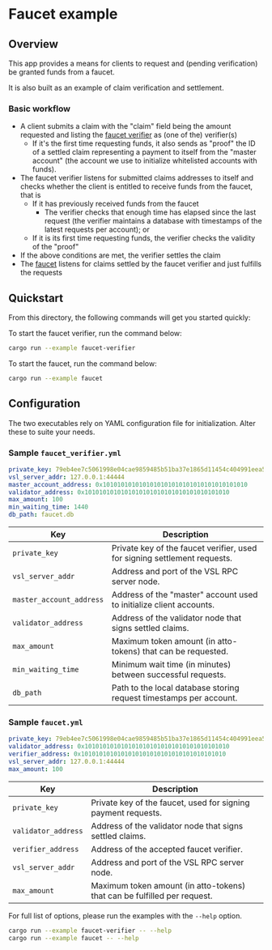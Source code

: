 # Faucet example

## Overview

This app provides a means for clients to request and (pending verification) be granted funds from a faucet.

It is also built as an example of claim verification and settlement.

### Basic workflow

- A client submits a claim with the "claim" field being the amount requested and listing the [faucet verifier](faucet_verifier.rs) as (one of the) verifier(s)
  - If it's the first time requesting funds, it also sends as "proof" the ID of a settled claim representing a payment to itself from the "master account" (the account we use to initialize whitelisted accounts with funds).
- The faucet verifier listens for submitted claims addresses to itself and checks whether the client is entitled to receive funds from the faucet, that is
  - If it has previously received funds from the faucet
    - The verifier checks that enough time has elapsed since the last request (the verifier maintains a database with timestamps of the latest requests per account); or
  - If it is its first time requesting funds, the verifier checks the validity of the "proof"
- If the above conditions are met, the verifier settles the claim
- The [faucet](faucet.rs) listens for claims settled by the faucet verifier and just fulfills  the requests

## Quickstart

From this directory, the following commands will get you started quickly:

To start the faucet verifier, run the command below:

```bash
cargo run --example faucet-verifier
```

To start the faucet, run the command below:
```bash
cargo run --example faucet
```

## Configuration

The two executables rely on YAML configuration file for initialization. Alter these to suite your needs.

### Sample `faucet_verifier.yml`

```yml
private_key: 79eb4ee7c5061998e04cae9859485b51ba37e1865d11454c404991eea58acabf
vsl_server_addr: 127.0.0.1:44444
master_account_address: 0x1010101010101010101010101010101010101010
validator_address: 0x1010101010101010101010101010101010101010
max_amount: 100
min_waiting_time: 1440
db_path: faucet.db
```

| Key                      | Description                                                               |
| ------------------------ | ------------------------------------------------------------------------- |
| `private_key`            | Private key of the faucet verifier, used for signing settlement requests. |
| `vsl_server_addr`        | Address and port of the VSL RPC server node.                              |
| `master_account_address` | Address of the "master" account used to initialize client accounts.       |
| `validator_address`      | Address of the validator node that signs settled claims.                  |
| `max_amount`             | Maximum token amount (in atto-tokens) that can be requested.              |
| `min_waiting_time`       | Minimum wait time (in minutes) between successful requests.               |
| `db_path`                | Path to the local database storing request timestamps per account.        |

### Sample `faucet.yml`

```yml
private_key: 79eb4ee7c5061998e04cae9859485b51ba37e1865d11454c404991eea58acabf
validator_address: 0x1010101010101010101010101010101010101010
verifier_address: 0x1010101010101010101010101010101010101010
vsl_server_addr: 127.0.0.1:44444
max_amount: 100
```

| Key                 | Description                                                              |
| ------------------- | ------------------------------------------------------------------------ |
| `private_key`       | Private key of the faucet, used for signing payment requests.            |
| `validator_address` | Address of the validator node that signs settled claims.                 |
| `verifier_address`  | Address of the accepted faucet verifier.                                 |
| `vsl_server_addr`   | Address and port of the VSL RPC server node.                             |
| `max_amount`        | Maximum token amount (in atto-tokens) that can be fulfilled per request. |

For full list of options, please run the examples with the `--help` option.

```bash
cargo run --example faucet-verifier -- --help
cargo run --example faucet -- --help
```
